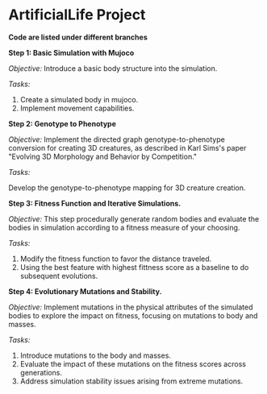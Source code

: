 # ArtificialLife Project
**Code are listed under different branches**

**Step 1: Basic Simulation with Mujoco**

*Objective:* 
Introduce a basic body structure into the simulation.

*Tasks:*
1. Create a simulated body in mujoco.
2. Implement movement capabilities.

**Step 2: Genotype to Phenotype**

*Objective:* 
Implement the directed graph genotype-to-phenotype conversion for creating 3D creatures, as described in Karl Sims's paper "Evolving 3D Morphology and Behavior by Competition."

*Tasks:*

Develop the genotype-to-phenotype mapping for 3D creature creation.

**Step 3: Fitness Function and Iterative Simulations.**

*Objective:* 
This step procedurally generate random bodies and evaluate the bodies in simulation according to a fitness measure of your choosing.

*Tasks:*
1. Modify the fitness function to favor the distance traveled.
2. Using the best feature with highest fittness score as a baseline to do subsequent evolutions. 

**Step 4: Evolutionary Mutations and Stability.**

*Objective:* 
Implement mutations in the physical attributes of the simulated bodies to explore the impact on fitness, focusing on mutations to body and masses.

*Tasks:*
1. Introduce mutations to the body and masses.
2. Evaluate the impact of these mutations on the fitness scores across generations.
3. Address simulation stability issues arising from extreme mutations.

